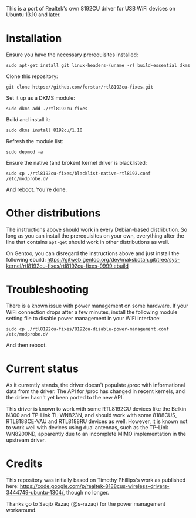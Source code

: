 This is a port of Realtek's own 8192CU driver for USB WiFi devices on Ubuntu 13.10 and later.

Installation
============

Ensure you have the necessary prerequisites installed:

    sudo apt-get install git linux-headers-(uname -r) build-essential dkms

Clone this repository:

    git clone https://github.com/ferstar/rtl8192cu-fixes.git

Set it up as a DKMS module:

    sudo dkms add ./rtl8192cu-fixes

Build and install it:

    sudo dkms install 8192cu/1.10

Refresh the module list:

    sudo depmod -a

Ensure the native (and broken) kernel driver is blacklisted:

    sudo cp ./rtl8192cu-fixes/blacklist-native-rtl8192.conf /etc/modprobe.d/

And reboot. You're done.

Other distributions
===================

The instructions above should work in every Debian-based distribution. So long as you can install the prerequisites on your own, everything after the line that contains `apt-get` should work in other distributions as well.

On Gentoo, you can disregard the instructions above and just install the following ebuild: https://gitweb.gentoo.org/dev/maksbotan.git/tree/sys-kernel/rtl8192cu-fixes/rtl8192cu-fixes-9999.ebuild

Troubleshooting
===============

There is a known issue with power management on some hardware. If your WiFi connection drops after a few minutes, install the following module setting file to disable power management in your WiFi interface:

    sudo cp ./rtl8192cu-fixes/8192cu-disable-power-management.conf /etc/modprobe.d/

And then reboot.

Current status
==============

As it currently stands, the driver doesn't populate /proc with informational data from the driver. The API for /proc has changed in recent kernels, and the driver hasn't yet been ported to the new API.

This driver is known to work with some RTL8192CU devices like the Belkin N300 and TP-Link TL-WN823N, and should work with some 8188CUS, RTL8188CE-VAU and RTL8188RU devices as well. However, it is known not to work well with devices using dual antennas, such as the TP-Link WN8200ND, apparently due to an incomplete MIMO implementation in the upstream driver.

Credits
=======

This repository was initially based on Timothy Phillips's work as published here: https://code.google.com/p/realtek-8188cus-wireless-drivers-3444749-ubuntu-1304/, though no longer.

Thanks go to Saqib Razaq (@s-razaq) for the power management workaround.
